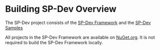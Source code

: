 # Building SP-Dev Overview

The SP-Dev project consists of the [SP-Dev Framework](https://github.com/KAL-ATM-Software/KAL_XFS4IoT_SP-Dev) and the [SP-Dev Samples](https://github.com/KAL-ATM-Software/KAL_XFS4IoT_SP-Dev-Samples)

All projects in the SP-Dev Framework are available on [NuGet.org](https://www.nuget.org/profiles/KAL-ATM-Software). It is not required to build the SP-Dev Framework locally.
